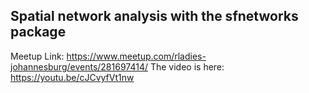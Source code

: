 ## Spatial network analysis with the sfnetworks package

Meetup Link: https://www.meetup.com/rladies-johannesburg/events/281697414/
The video is here: https://youtu.be/cJCvyfVt1nw

